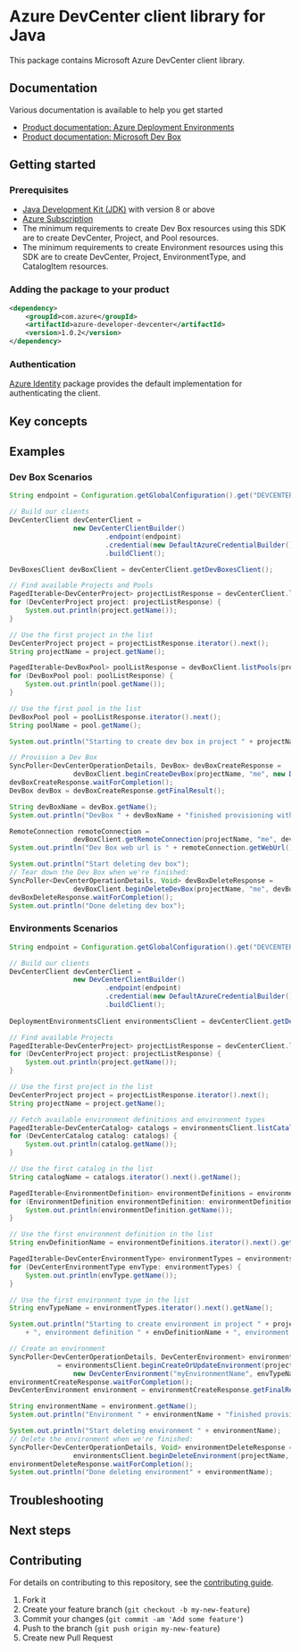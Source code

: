 # Azure DevCenter client library for Java

This package contains Microsoft Azure DevCenter client library.

## Documentation

Various documentation is available to help you get started

- [Product documentation: Azure Deployment Environments][environments_documentation]
- [Product documentation: Microsoft Dev Box][devbox_documentation]

## Getting started

### Prerequisites

- [Java Development Kit (JDK)][jdk] with version 8 or above
- [Azure Subscription][azure_subscription]
- The minimum requirements to create Dev Box resources using this SDK are to create DevCenter, Project, and Pool resources.
- The minimum requirements to create Environment resources using this SDK are to create DevCenter, Project, EnvironmentType, and CatalogItem resources.

### Adding the package to your product

[//]: # ({x-version-update-start;com.azure:azure-developer-devcenter;current})
```xml
<dependency>
    <groupId>com.azure</groupId>
    <artifactId>azure-developer-devcenter</artifactId>
    <version>1.0.2</version>
</dependency>
```
[//]: # ({x-version-update-end})

### Authentication

[Azure Identity][azure_identity] package provides the default implementation for authenticating the client.

## Key concepts

## Examples
### Dev Box Scenarios
```java com.azure.developer.devcenter.readme.devboxes
String endpoint = Configuration.getGlobalConfiguration().get("DEVCENTER_ENDPOINT");

// Build our clients
DevCenterClient devCenterClient =
                new DevCenterClientBuilder()
                        .endpoint(endpoint)
                        .credential(new DefaultAzureCredentialBuilder().build())
                        .buildClient();

DevBoxesClient devBoxClient = devCenterClient.getDevBoxesClient();

// Find available Projects and Pools
PagedIterable<DevCenterProject> projectListResponse = devCenterClient.listProjects();
for (DevCenterProject project: projectListResponse) {
    System.out.println(project.getName());
}

// Use the first project in the list
DevCenterProject project = projectListResponse.iterator().next();
String projectName = project.getName();

PagedIterable<DevBoxPool> poolListResponse = devBoxClient.listPools(projectName);
for (DevBoxPool pool: poolListResponse) {
    System.out.println(pool.getName());
}

// Use the first pool in the list
DevBoxPool pool = poolListResponse.iterator().next();
String poolName = pool.getName();

System.out.println("Starting to create dev box in project " + projectName + " and pool " + poolName);

// Provision a Dev Box
SyncPoller<DevCenterOperationDetails, DevBox> devBoxCreateResponse =
                devBoxClient.beginCreateDevBox(projectName, "me", new DevBox("MyDevBox", poolName));
devBoxCreateResponse.waitForCompletion();
DevBox devBox = devBoxCreateResponse.getFinalResult();

String devBoxName = devBox.getName();
System.out.println("DevBox " + devBoxName + "finished provisioning with status " + devBox.getProvisioningState());

RemoteConnection remoteConnection =
                devBoxClient.getRemoteConnection(projectName, "me", devBoxName);
System.out.println("Dev Box web url is " + remoteConnection.getWebUrl());

System.out.println("Start deleting dev box");
// Tear down the Dev Box when we're finished:
SyncPoller<DevCenterOperationDetails, Void> devBoxDeleteResponse =
                devBoxClient.beginDeleteDevBox(projectName, "me", devBoxName);
devBoxDeleteResponse.waitForCompletion();
System.out.println("Done deleting dev box");
```

### Environments Scenarios
```java com.azure.developer.devcenter.readme.environments
String endpoint = Configuration.getGlobalConfiguration().get("DEVCENTER_ENDPOINT");

// Build our clients
DevCenterClient devCenterClient =
                new DevCenterClientBuilder()
                        .endpoint(endpoint)
                        .credential(new DefaultAzureCredentialBuilder().build())
                        .buildClient();
       
DeploymentEnvironmentsClient environmentsClient = devCenterClient.getDeploymentEnvironmentsClient();

// Find available Projects 
PagedIterable<DevCenterProject> projectListResponse = devCenterClient.listProjects();
for (DevCenterProject project: projectListResponse) {
    System.out.println(project.getName());
}

// Use the first project in the list
DevCenterProject project = projectListResponse.iterator().next();
String projectName = project.getName();

// Fetch available environment definitions and environment types
PagedIterable<DevCenterCatalog> catalogs = environmentsClient.listCatalogs(projectName);
for (DevCenterCatalog catalog: catalogs) {
    System.out.println(catalog.getName());
}

// Use the first catalog in the list
String catalogName = catalogs.iterator().next().getName();

PagedIterable<EnvironmentDefinition> environmentDefinitions = environmentsClient.listEnvironmentDefinitionsByCatalog(projectName, catalogName);
for (EnvironmentDefinition environmentDefinition: environmentDefinitions) {
    System.out.println(environmentDefinition.getName());
}

// Use the first environment definition in the list
String envDefinitionName = environmentDefinitions.iterator().next().getName();

PagedIterable<DevCenterEnvironmentType> environmentTypes = environmentsClient.listEnvironmentTypes(projectName);
for (DevCenterEnvironmentType envType: environmentTypes) {
    System.out.println(envType.getName());
}

// Use the first environment type in the list
String envTypeName = environmentTypes.iterator().next().getName();

System.out.println("Starting to create environment in project " + projectName + ", with catalog " + catalogName
    + ", environment definition " + envDefinitionName + ", environment type " + envTypeName);

// Create an environment
SyncPoller<DevCenterOperationDetails, DevCenterEnvironment> environmentCreateResponse 
            = environmentsClient.beginCreateOrUpdateEnvironment(projectName, "me",
                new DevCenterEnvironment("myEnvironmentName", envTypeName, catalogName, envDefinitionName));
environmentCreateResponse.waitForCompletion();
DevCenterEnvironment environment = environmentCreateResponse.getFinalResult();

String environmentName = environment.getName();
System.out.println("Environment " + environmentName + "finished provisioning with status " + environment.getProvisioningState());

System.out.println("Start deleting environment " + environmentName);
// Delete the environment when we're finished:
SyncPoller<DevCenterOperationDetails, Void> environmentDeleteResponse =
                environmentsClient.beginDeleteEnvironment(projectName, "me", environmentName);
environmentDeleteResponse.waitForCompletion();
System.out.println("Done deleting environment" + environmentName);
```

## Troubleshooting

## Next steps

## Contributing

For details on contributing to this repository, see the [contributing guide](https://github.com/Azure/azure-sdk-for-java/blob/main/CONTRIBUTING.md).

1. Fork it
1. Create your feature branch (`git checkout -b my-new-feature`)
1. Commit your changes (`git commit -am 'Add some feature'`)
1. Push to the branch (`git push origin my-new-feature`)
1. Create new Pull Request

<!-- LINKS -->
[environments_documentation]: https://learn.microsoft.com/azure/deployment-environments/
[devbox_documentation]: https://learn.microsoft.com/azure/dev-box/
[docs]: https://azure.github.io/azure-sdk-for-java/
[jdk]: https://docs.microsoft.com/java/azure/jdk/
[azure_subscription]: https://azure.microsoft.com/free/
[azure_identity]: https://github.com/Azure/azure-sdk-for-java/blob/main/sdk/identity/azure-identity
